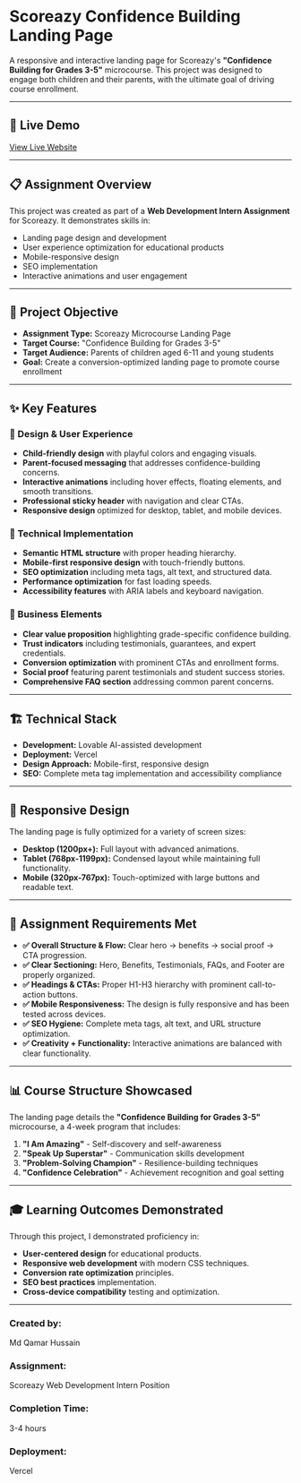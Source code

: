 # Scoreazy Confidence Building Landing Page

A responsive and interactive landing page for Scoreazy's **"Confidence Building for Grades 3-5"** microcourse. This project was designed to engage both children and their parents, with the ultimate goal of driving course enrollment.

-----

## 🚀 Live Demo

[View Live Website](https://scoreazy-confidence-building.vercel.app/)

-----

## 📋 Assignment Overview

This project was created as part of a **Web Development Intern Assignment** for Scoreazy. It demonstrates skills in:

  * Landing page design and development
  * User experience optimization for educational products
  * Mobile-responsive design
  * SEO implementation
  * Interactive animations and user engagement

-----

## 🎯 Project Objective

  * **Assignment Type:** Scoreazy Microcourse Landing Page
  * **Target Course:** "Confidence Building for Grades 3-5"
  * **Target Audience:** Parents of children aged 6-11 and young students
  * **Goal:** Create a conversion-optimized landing page to promote course enrollment

-----

## ✨ Key Features

### 🎨 Design & User Experience

  * **Child-friendly design** with playful colors and engaging visuals.
  * **Parent-focused messaging** that addresses confidence-building concerns.
  * **Interactive animations** including hover effects, floating elements, and smooth transitions.
  * **Professional sticky header** with navigation and clear CTAs.
  * **Responsive design** optimized for desktop, tablet, and mobile devices.

### 🔧 Technical Implementation

  * **Semantic HTML structure** with proper heading hierarchy.
  * **Mobile-first responsive design** with touch-friendly buttons.
  * **SEO optimization** including meta tags, alt text, and structured data.
  * **Performance optimization** for fast loading speeds.
  * **Accessibility features** with ARIA labels and keyboard navigation.

### 💼 Business Elements

  * **Clear value proposition** highlighting grade-specific confidence building.
  * **Trust indicators** including testimonials, guarantees, and expert credentials.
  * **Conversion optimization** with prominent CTAs and enrollment forms.
  * **Social proof** featuring parent testimonials and student success stories.
  * **Comprehensive FAQ section** addressing common parent concerns.

-----

## 🏗️ Technical Stack

  * **Development:** Lovable AI-assisted development
  * **Deployment:** Vercel
  * **Design Approach:** Mobile-first, responsive design
  * **SEO:** Complete meta tag implementation and accessibility compliance

-----

## 📱 Responsive Design

The landing page is fully optimized for a variety of screen sizes:

  * **Desktop (1200px+):** Full layout with advanced animations.
  * **Tablet (768px-1199px):** Condensed layout while maintaining full functionality.
  * **Mobile (320px-767px):** Touch-optimized with large buttons and readable text.

-----

## 🎯 Assignment Requirements Met

  * **✅ Overall Structure & Flow:** Clear hero → benefits → social proof → CTA progression.
  * **✅ Clear Sectioning:** Hero, Benefits, Testimonials, FAQs, and Footer are properly organized.
  * **✅ Headings & CTAs:** Proper H1-H3 hierarchy with prominent call-to-action buttons.
  * **✅ Mobile Responsiveness:** The design is fully responsive and has been tested across devices.
  * **✅ SEO Hygiene:** Complete meta tags, alt text, and URL structure optimization.
  * **✅ Creativity + Functionality:** Interactive animations are balanced with clear functionality.

-----

## 📊 Course Structure Showcased

The landing page details the **"Confidence Building for Grades 3-5"** microcourse, a 4-week program that includes:

1.  **"I Am Amazing"** - Self-discovery and self-awareness
2.  **"Speak Up Superstar"** - Communication skills development
3.  **"Problem-Solving Champion"** - Resilience-building techniques
4.  **"Confidence Celebration"** - Achievement recognition and goal setting

-----

## 🎓 Learning Outcomes Demonstrated

Through this project, I demonstrated proficiency in:

  * **User-centered design** for educational products.
  * **Responsive web development** with modern CSS techniques.
  * **Conversion rate optimization** principles.
  * **SEO best practices** implementation.
  * **Cross-device compatibility** testing and optimization.

-----

### Created by:

Md Qamar Hussain

### Assignment:

Scoreazy Web Development Intern Position

### Completion Time:

3-4 hours

### Deployment:

Vercel